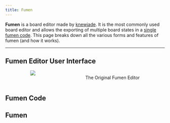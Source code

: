 ```yaml
---
title: Fumen
---
```

**Fumen** is a board editor made by [knewjade](https://github.com/knewjade). It is the most commonly used board editor and allows the exporting of multiple board states in a <u>single fumen code</u>. This page breaks down all the various forms and features of fumen (and how it works).
___
## Fumen Editor User Interface

<div style="display: flex; justify-content: space-around">
	<div>
		<img src="https://github.com/Hsterts/h-docs/blob/hugo/content/sfinder-docs/attachments/fumen-zui.png?raw=true">
	</div>
	<div>
		<p>
		The Original Fumen Editor
		</p>
	</div>
</div>

## Fumen Code

## Fumen 
